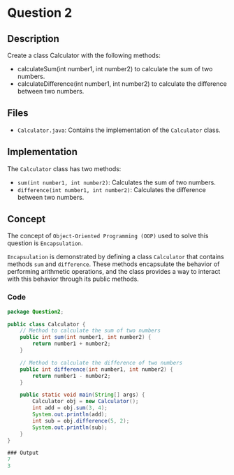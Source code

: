 # Question 2

## Description
Create a class Calculator with the following methods:
- calculateSum(int number1, int number2) to calculate the sum of two numbers.
- calculateDifference(int number1, int number2) to calculate the difference between two numbers.

## Files
- `Calculator.java`: Contains the implementation of the `Calculator` class.

## Implementation
The `Calculator` class has two methods:
- `sum(int number1, int number2)`: Calculates the sum of two numbers.
- `difference(int number1, int number2)`: Calculates the difference between two numbers.

## Concept
The concept of `Object-Oriented Programming (OOP)` used to solve this question is `Encapsulation`.

`Encapsulation` is demonstrated by defining a class `Calculator` that contains methods `sum` and `difference`. These methods encapsulate the behavior of performing arithmetic operations, and the class provides a way to interact with this behavior through its public methods.

### Code
```java
package Question2;

public class Calculator {
    // Method to calculate the sum of two numbers
    public int sum(int number1, int number2) {
        return number1 + number2;
    }

    // Method to calculate the difference of two numbers
    public int difference(int number1, int number2) {
        return number1 - number2;
    }

    public static void main(String[] args) {
        Calculator obj = new Calculator();
        int add = obj.sum(3, 4);
        System.out.println(add);
        int sub = obj.difference(5, 2);
        System.out.println(sub);
    }
}

### Output
7
3